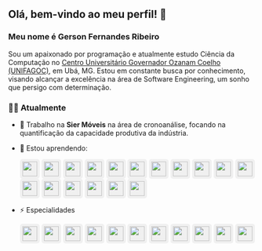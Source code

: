## Olá, bem-vindo ao meu perfil! 👋

### Meu nome é Gerson Fernandes Ribeiro

Sou um apaixonado por programação e atualmente estudo Ciência da Computação no [Centro Universitário Governador Ozanam Coelho (UNIFAGOC)](https://www.google.com/maps/place/UNIFAGOC+-+Centro+Universit%C3%A1rio+Governador+Ozanam+Coelho/@-21.1101108,-42.9599958,17z/data=!3m1!4b1!4m6!3m5!1s0xa31b93349a8239:0x398e6341fcf9a284!8m2!3d-21.1101108!4d-42.9574209!16s%2Fg%2F11f2b0w2w0?authuser=0&entry=ttu&g_ep=EgoyMDI0MDgyMS4wIKXMDSoASAFQAw%3D%3D), em Ubá, MG. Estou em constante busca por conhecimento, visando alcançar a excelência na área de Software Engineering, um sonho que persigo com determinação.

### 👨‍💻 Atualmente

- 🔭 Trabalho na **Sier Móveis** na área de cronoanálise, focando na quantificação da capacidade produtiva da indústria.
- 🌱 Estou aprendendo:

  <img src="https://cdn.jsdelivr.net/gh/devicons/devicon@latest/icons/spring/spring-original-wordmark.svg" width="30" height="30" style="background-color: #f0f0f0; padding: 5px; border-radius: 5px;"/>
  <img src="https://cdn.jsdelivr.net/gh/devicons/devicon@latest/icons/amazonwebservices/amazonwebservices-plain-wordmark.svg" width="30" height="30" style="background-color: #f0f0f0; padding: 5px; border-radius: 5px;"/>
  <img src="https://cdn.jsdelivr.net/gh/devicons/devicon@latest/icons/angular/angular-original.svg" width="30" height="30" style="background-color: #f0f0f0; padding: 5px; border-radius: 5px;"/>
  <img src="https://cdn.jsdelivr.net/gh/devicons/devicon@latest/icons/swagger/swagger-original.svg" width="30" height="30" style="background-color: #f0f0f0; padding: 5px; border-radius: 5px;"/>
  <img src="https://cdn.jsdelivr.net/gh/devicons/devicon@latest/icons/docker/docker-original-wordmark.svg" width="30" height="30" style="background-color: #f0f0f0; padding: 5px; border-radius: 5px;"/>
  <img src="https://cdn.jsdelivr.net/gh/devicons/devicon@latest/icons/postman/postman-original.svg" width="30" height="30" style="background-color: #f0f0f0; padding: 5px; border-radius: 5px;"/>
  <img src="https://cdn.jsdelivr.net/gh/devicons/devicon@latest/icons/git/git-original.svg" width="30" height="30" style="background-color: #f0f0f0; padding: 5px; border-radius: 5px;"/>
  <img src="https://cdn.jsdelivr.net/gh/devicons/devicon@latest/icons/gradle/gradle-original.svg" width="30" height="30" style="background-color: #f0f0f0; padding: 5px; border-radius: 5px;"/>
  <img src="https://cdn.jsdelivr.net/gh/devicons/devicon@latest/icons/maven/maven-original.svg" width="30" height="30" style="background-color: #f0f0f0; padding: 5px; border-radius: 5px;"/>
  <img src="https://cdn.jsdelivr.net/gh/devicons/devicon@latest/icons/heroku/heroku-original-wordmark.svg" width="30" height="30" style="background-color: #f0f0f0; padding: 5px; border-radius: 5px;"/>
  <img src="https://cdn.jsdelivr.net/gh/devicons/devicon@latest/icons/karma/karma-original.svg" width="30" height="30" style="background-color: #f0f0f0; padding: 5px; border-radius: 5px;"/>
  <img src="https://cdn.jsdelivr.net/gh/devicons/devicon@latest/icons/kotlin/kotlin-original.svg" width="30" height="30" style="background-color: #f0f0f0; padding: 5px; border-radius: 5px;"/>
  <img src="https://cdn.jsdelivr.net/gh/devicons/devicon@latest/icons/nodejs/nodejs-original-wordmark.svg" width="30" height="30" style="background-color: #f0f0f0; padding: 5px; border-radius: 5px;"/>
  <img src="https://cdn.jsdelivr.net/gh/devicons/devicon@latest/icons/rabbitmq/rabbitmq-original.svg" width="30" height="30" style="background-color: #f0f0f0; padding: 5px; border-radius: 5px;"/>
  <img src="https://cdn.jsdelivr.net/gh/devicons/devicon@latest/icons/railway/railway-original.svg" width="30" height="30" style="background-color: #f0f0f0; padding: 5px; border-radius: 5px;"/>
  <img src="https://cdn.jsdelivr.net/gh/devicons/devicon@latest/icons/vuejs/vuejs-original-wordmark.svg" width="30" height="30" style="background-color: #f0f0f0; padding: 5px; border-radius: 5px;"/>
  <img src="https://cdn.jsdelivr.net/gh/devicons/devicon@latest/icons/vitejs/vitejs-original.svg" width="30" height="30" style="background-color: #f0f0f0; padding: 5px; border-radius: 5px;"/>

- ⚡ Especialidades

  <img src="https://cdn.jsdelivr.net/gh/devicons/devicon@latest/icons/java/java-original-wordmark.svg" width="30" height="30" style="background-color: #f0f0f0; padding: 5px; border-radius: 5px;"/>
  <img src="https://cdn.jsdelivr.net/gh/devicons/devicon@latest/icons/intellij/intellij-original.svg" width="30" height="30" style="background-color: #f0f0f0; padding: 5px; border-radius: 5px;"/>
  <img src="https://cdn.jsdelivr.net/gh/devicons/devicon@latest/icons/postgresql/postgresql-original-wordmark.svg" width="30" height="30" style="background-color: #f0f0f0; padding: 5px; border-radius: 5px;"/>
  <img src="https://cdn.jsdelivr.net/gh/devicons/devicon@latest/icons/mysql/mysql-original-wordmark.svg" width="30" height="30" style="background-color: #f0f0f0; padding: 5px; border-radius: 5px;"/>
  <img src="https://cdn.jsdelivr.net/gh/devicons/devicon@latest/icons/anaconda/anaconda-original.svg" width="30" height="30" style="background-color: #f0f0f0; padding: 5px; border-radius: 5px;"/>
  <img src="https://cdn.jsdelivr.net/gh/devicons/devicon@latest/icons/jupyter/jupyter-original-wordmark.svg" width="30" height="30" style="background-color: #f0f0f0; padding: 5px; border-radius: 5px;"/>
  <img src="https://cdn.jsdelivr.net/gh/devicons/devicon@latest/icons/python/python-original.svg" width="30" height="30" style="background-color: #f0f0f0; padding: 5px; border-radius: 5px;"/>
  <img src="https://cdn.jsdelivr.net/gh/devicons/devicon@latest/icons/flask/flask-original-wordmark.svg" width="30" height="30" style="background-color: #f0f0f0; padding: 5px; border-radius: 5px;"/>
  <img src="https://cdn.jsdelivr.net/gh/devicons/devicon@latest/icons/github/github-original-wordmark.svg" width="30" height="30" style="background-color: #f0f0f0; padding: 5px; border-radius: 5px;"/>
  <img src="https://cdn.jsdelivr.net/gh/devicons/devicon@latest/icons/vscode/vscode-original.svg" width="30" height="30" style="background-color: #f0f0f0; padding: 5px; border-radius: 5px;"/>
  <img src="https://cdn.jsdelivr.net/gh/devicons/devicon@latest/icons/javascript/javascript-original.svg" width="30" height="30" style="background-color: #f0f0f0; padding: 5px; border-radius: 5px;"/>







<!--
**gersonfribeiro/gersonfribeiro** is a ✨ _special_ ✨ repository because its `README.md` (this file) appears on your GitHub profile.

Here are some ideas to get you started:

-->
